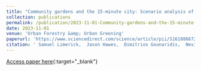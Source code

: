 ```yaml
---
title: "Community gardens and the 15-minute city: Scenario analysis of garden access in New York City"
collection: publications
permalink: /publication/2023-11-01-Community-gardens-and-the-15-minute-city-Scenario-analysis-of-garden-access-in-New-York-City
date: 2023-11-01
venue: 'Urban Forestry &amp; Urban Greening'
paperurl: 'https://www.sciencedirect.com/science/article/pii/S1618866723002789'
citation: ' Samuel Limerick,  Jason Hawes,  Dimitrios Gounaridis,  Nevin Cohen,  Joshua Newell, &quot;Community gardens and the 15-minute city: Scenario analysis of garden access in New York City.&quot; Urban Forestry &amp;amp; Urban Greening, 2023.'
---
```

[Access paper here](https://www.sciencedirect.com/science/article/pii/S1618866723002789){:target="_blank"}
